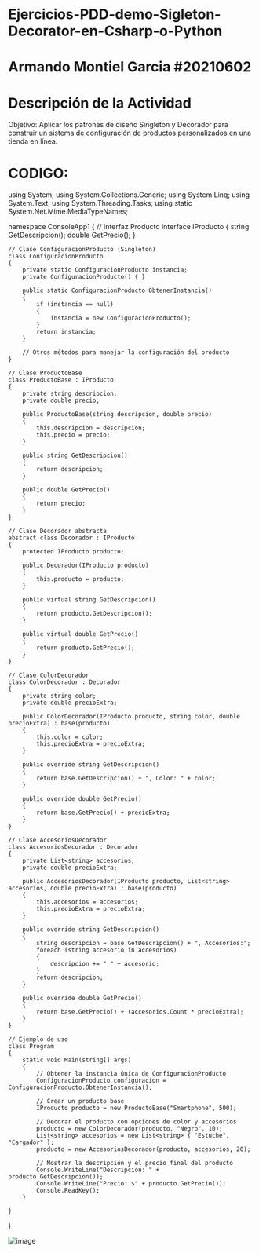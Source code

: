 # Ejercicios-PDD-demo-Sigleton-Decorator-en-Csharp-o-Python
# Armando Montiel Garcia #20210602
# Descripción de la Actividad
Objetivo: Aplicar los patrones de diseño Singleton y Decorador para construir un sistema de configuración de productos personalizados en una tienda en línea.
# CODIGO:
using System;
using System.Collections.Generic;
using System.Linq;
using System.Text;
using System.Threading.Tasks;
using static System.Net.Mime.MediaTypeNames;

namespace ConsoleApp1
{
    // Interfaz Producto
    interface IProducto
    {
        string GetDescripcion();
        double GetPrecio();
    }

    // Clase ConfiguracionProducto (Singleton)
    class ConfiguracionProducto
    {
        private static ConfiguracionProducto instancia;
        private ConfiguracionProducto() { }

        public static ConfiguracionProducto ObtenerInstancia()
        {
            if (instancia == null)
            {
                instancia = new ConfiguracionProducto();
            }
            return instancia;
        }

        // Otros métodos para manejar la configuración del producto
    }

    // Clase ProductoBase
    class ProductoBase : IProducto
    {
        private string descripcion;
        private double precio;

        public ProductoBase(string descripcion, double precio)
        {
            this.descripcion = descripcion;
            this.precio = precio;
        }

        public string GetDescripcion()
        {
            return descripcion;
        }

        public double GetPrecio()
        {
            return precio;
        }
    }

    // Clase Decorador abstracta
    abstract class Decorador : IProducto
    {
        protected IProducto producto;

        public Decorador(IProducto producto)
        {
            this.producto = producto;
        }

        public virtual string GetDescripcion()
        {
            return producto.GetDescripcion();
        }

        public virtual double GetPrecio()
        {
            return producto.GetPrecio();
        }
    }

    // Clase ColorDecorador
    class ColorDecorador : Decorador
    {
        private string color;
        private double precioExtra;

        public ColorDecorador(IProducto producto, string color, double precioExtra) : base(producto)
        {
            this.color = color;
            this.precioExtra = precioExtra;
        }

        public override string GetDescripcion()
        {
            return base.GetDescripcion() + ", Color: " + color;
        }

        public override double GetPrecio()
        {
            return base.GetPrecio() + precioExtra;
        }
    }

    // Clase AccesoriosDecorador
    class AccesoriosDecorador : Decorador
    {
        private List<string> accesorios;
        private double precioExtra;

        public AccesoriosDecorador(IProducto producto, List<string> accesorios, double precioExtra) : base(producto)
        {
            this.accesorios = accesorios;
            this.precioExtra = precioExtra;
        }

        public override string GetDescripcion()
        {
            string descripcion = base.GetDescripcion() + ", Accesorios:";
            foreach (string accesorio in accesorios)
            {
                descripcion += " " + accesorio;
            }
            return descripcion;
        }

        public override double GetPrecio()
        {
            return base.GetPrecio() + (accesorios.Count * precioExtra);
        }
    }

    // Ejemplo de uso
    class Program
    {
        static void Main(string[] args)
        {
            // Obtener la instancia única de ConfiguracionProducto
            ConfiguracionProducto configuracion = ConfiguracionProducto.ObtenerInstancia();

            // Crear un producto base
            IProducto producto = new ProductoBase("Smartphone", 500);

            // Decorar el producto con opciones de color y accesorios
            producto = new ColorDecorador(producto, "Negro", 10);
            List<string> accesorios = new List<string> { "Estuche", "Cargador" };
            producto = new AccesoriosDecorador(producto, accesorios, 20);

            // Mostrar la descripción y el precio final del producto
            Console.WriteLine("Descripción: " + producto.GetDescripcion());
            Console.WriteLine("Precio: $" + producto.GetPrecio());
            Console.ReadKey();
        }
        
    }

}

![image](https://github.com/ArmandoMontielGarcia1/Ejercicios-PDD-demo-Sigleton-Decorator-en-Csharp-o-Python/assets/144396511/77e466af-534b-42a9-8970-eee6bc8425d8)

